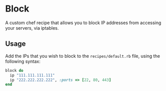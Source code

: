 # Block

A custom chef recipe that allows you to block IP addresses from accessing your servers, via iptables.

## Usage

Add the IPs that you wish to block to the `recipes/default.rb` file, using the following syntax:

```ruby
block do
  ip "111.111.111.111"
  ip "222.222.222.222", :ports => [22, 80, 443]
end
```